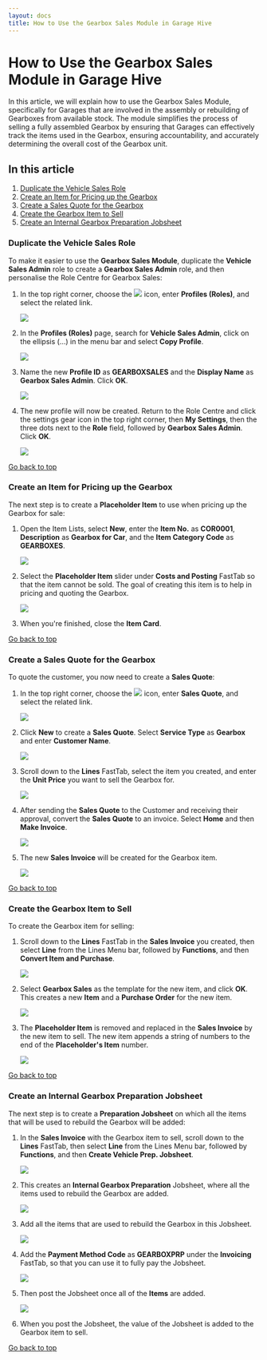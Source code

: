 ```yaml
---
layout: docs
title: How to Use the Gearbox Sales Module in Garage Hive
---
```


<a name="top"></a>

# How to Use the Gearbox Sales Module in Garage Hive
In this article, we will explain how to use the Gearbox Sales Module, specifically for Garages that are involved in the assembly or rebuilding of Gearboxes from available stock. The module simplifies the process of selling a fully assembled Gearbox by ensuring that Garages can effectively track the items used in the Gearbox, ensuring accountability, and accurately determining the overall cost of the Gearbox unit.


## In this article
1. [Duplicate the Vehicle Sales Role](#duplicate-the-vehicle-sales-role)
2. [Create an Item for Pricing up the Gearbox](#create-an-item-for-pricing-up-the-gearbox)
3. [Create a Sales Quote for the Gearbox](#create-a-sales-quote-for-the-gearbox)
4. [Create the Gearbox Item to Sell](#create-the-gearbox-item-to-sell)
5. [Create an Internal Gearbox Preparation Jobsheet](#create-an-internal-gearbox-preparation-jobsheet)

### Duplicate the Vehicle Sales Role
To make it easier to use the **Gearbox Sales Module**, duplicate the **Vehicle Sales Admin** role to create a **Gearbox Sales Admin** role, and then personalise the Role Centre for Gearbox Sales:
1. In the top right corner, choose the ![](media/search_icon.png) icon, enter **Profiles (Roles)**, and select the related link.

   ![](media/garagehive-duplicate-role1.png)

2. In the **Profiles (Roles)** page, search for **Vehicle Sales Admin**, click on the ellipsis (...) in the menu bar and select **Copy Profile**.

   ![](media/garagehive-duplicate-role2.png)

3. Name the new **Profile ID** as **GEARBOXSALES** and the **Display Name** as **Gearbox Sales Admin**. Click **OK**.

   ![](media/garagehive-duplicate-role3.png)

4. The new profile will now be created. Return to the Role Centre and click the settings gear icon in the top right corner, then **My Settings**, then the three dots next to the **Role** field, followed by **Gearbox Sales Admin**. Click **OK**.

   ![](media/garagehive-duplicate-role4.gif)

[Go back to top](#top)

### Create an Item for Pricing up the Gearbox
The next step is to create a **Placeholder Item** to use when pricing up the Gearbox for sale:
1. Open the Item Lists, select **New**, enter the **Item No.** as **COR0001**, **Description** as **Gearbox for Car**, and the **Item Category Code** as **GEARBOXES**.

   ![](media/garagehive-gearbox-pricing-item1.png)

2. Select the **Placeholder Item** slider under **Costs and Posting** FastTab so that the item cannot be sold. The goal of creating this item is to help in pricing and quoting the Gearbox.

   ![](media/garagehive-gearbox-pricing-item2.png)

3. When you're finished, close the **Item Card**.

[Go back to top](#top)

### Create a Sales Quote for the Gearbox
To quote the customer, you now need to create a **Sales Quote**:
1. In the top right corner, choose the ![](media/search_icon.png) icon, enter **Sales Quote**, and select the related link.

   ![](media/garagehive-gearbox-sales-quote1.png)

2. Click **New** to create a **Sales Quote**. Select **Service Type** as **Gearbox** and enter **Customer Name**.

   ![](media/garagehive-gearbox-sales-quote2.png)

3. Scroll down to the **Lines** FastTab, select the item you created, and enter the **Unit Price** you want to sell the Gearbox for.

   ![](media/garagehive-gearbox-sales-quote3.png)

4. After sending the **Sales Quote** to the Customer and receiving their approval, convert the **Sales Quote** to an invoice. Select **Home** and then **Make Invoice**.

   ![](media/garagehive-gearbox-sales-quote4.png)

5. The new **Sales Invoice** will be created for the Gearbox item.

   ![](media/garagehive-gearbox-sales-quote5.png)

[Go back to top](#top)

### Create the Gearbox Item to Sell
To create the Gearbox item for selling:
1. Scroll down to the **Lines** FastTab in the **Sales Invoice** you created, then select **Line** from the Lines Menu bar, followed by **Functions**, and then **Convert Item and Purchase**.

   ![](media/garagehive-gearbox-item-to-sell1.png)

2. Select **Gearbox Sales** as the template for the new item, and click **OK**. This creates a new **Item** and a **Purchase Order** for the new item.

   ![](media/garagehive-gearbox-item-to-sell2.png)

3. The **Placeholder Item** is removed and replaced in the **Sales Invoice** by the new item to sell. The new item appends a string of numbers to the end of the **Placeholder's Item** number.

   ![](media/garagehive-gearbox-item-to-sell3.png)

[Go back to top](#top)

### Create an Internal Gearbox Preparation Jobsheet
The next step is to create a **Preparation Jobsheet** on which all the items that will be used to rebuild the Gearbox will be added:
1. In the **Sales Invoice** with the Gearbox item to sell, scroll down to the **Lines** FastTab, then select **Line** from the Lines Menu bar, followed by **Functions**, and then **Create Vehicle Prep. Jobsheet**.

   ![](media/garagehive-internal-gearbox-preparation1.png)

2. This creates an **Internal Gearbox Preparation** Jobsheet, where all the items used to rebuild the Gearbox are added.

   ![](media/garagehive-internal-gearbox-preparation2.png)

3. Add all the items that are used to rebuild the Gearbox in this Jobsheet.

   ![](media/garagehive-internal-gearbox-preparation3.png)

4. Add the **Payment Method Code** as **GEARBOXPRP** under the **Invoicing** FastTab, so that you can use it to fully pay the Jobsheet.

   ![](media/garagehive-internal-gearbox-preparation4.png)

5. Then post the Jobsheet once all of the **Items** are added.

   ![](media/garagehive-internal-gearbox-preparation5.png)

6. When you post the Jobsheet, the value of the Jobsheet is added to the Gearbox item to sell.

[Go back to top](#top)